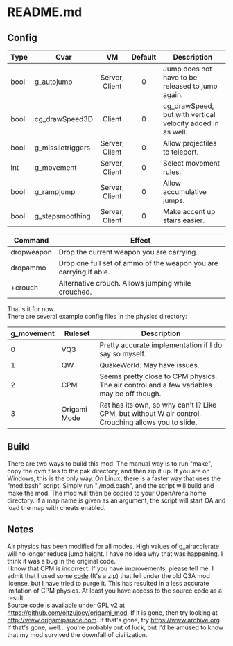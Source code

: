 
# README.md

## Config

| Type | Cvar | VM | Default | Description |
|-|-|:-:|:-:|-|
| bool | g_autojump | Server, Client | 0 | Jump does not have to be released to jump again. |
| bool | cg_drawSpeed3D | Client | 0 | cg_drawSpeed, but with vertical velocity added in as well. |
| bool | g_missiletriggers | Server, Client | 0 | Allow projectiles to teleport. |
| int | g_movement | Server, Client | 0 | Select movement rules. |
| bool | g_rampjump | Server, Client | 0 | Allow accumulative jumps. |
| bool | g_stepsmoothing | Server, Client | 0 | Make accent up stairs easier. |

| Command | Effect |
|-|-|
| dropweapon | Drop the current weapon you are carrying. |
| dropammo | Drop one full set of ammo of the weapon you are carrying if able. |
| +crouch | Alternative crouch. Allows jumping while crouched. |

That's it for now.  
There are several example config files in the physics directory:

| g_movement | Ruleset | Description |
|-|-|-|
| 0 | VQ3 | Pretty accurate implementation if I do say so myself. |
| 1 | QW | QuakeWorld. May have issues. |
| 2 | CPM | Seems pretty close to CPM physics. The air control and a few variables may be off though. |
| 3 | Origami Mode | Rat has its own, so why can't I? Like CPM, but without W air control. Crouching allows you to slide. |

## Build

There are two ways to build this mod. The manual way is to run "make", copy the qvm files to the pak directory, and then zip it up. If you are on Windows, this is the only way. On Linux, there is a faster way that uses the "mod.bash" script. Simply run "./mod.bash", and the script will build and make the mod. The mod will then be copied to your OpenArena home directory. If a map name is given as an argument, the script will start OA and load the map with cheats enabled.

## Notes

Air physics has been modified for all modes. High values of g_airacclerate will no longer reduce jump height. I have no idea why that was happening. I think it was a bug in the original code.  
I know that CPM is incorrect. If you have improvements, please tell me. I admit that I used some [code](https://web.archive.org/web/20070214143052/http://games.linuxdude.com/tamaps/archive/cpm1_dev_docs.zip) (It's a zip) that fell under the old Q3A mod license, but I have tried to purge it. This has resulted in a less accurate imitation of CPM physics. At least you have access to the source code as a result.  
Source code is available under GPL v2 at <https://github.com/oitzujoey/origami_mod>. If it is gone, then try looking at <http://www.origamiparade.com>. If that's gone, try <https://www.archive.org>. If that's gone, well... you're probably out of luck, but I'd be amused to know that my mod survived the downfall of civilization.  
